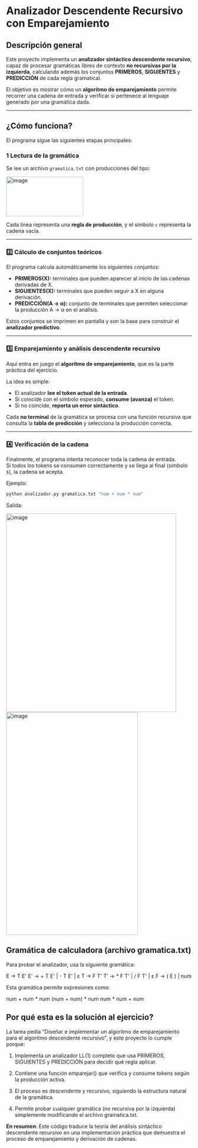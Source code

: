 #  Analizador Descendente Recursivo con Emparejamiento

##  Descripción general

Este proyecto implementa un **analizador sintáctico descendente recursivo**, capaz de procesar gramáticas libres de contexto **no recursivas por la izquierda**, calculando además los conjuntos **PRIMEROS**, **SIGUIENTES** y **PREDICCIÓN** de cada regla gramatical.

El objetivo es mostrar cómo un **algoritmo de emparejamiento** permite recorrer una cadena de entrada y verificar si pertenece al lenguaje generado por una gramática dada.

---

##  ¿Cómo funciona?

El programa sigue las siguientes etapas principales:

### 1️ Lectura de la gramática

Se lee un archivo `gramatica.txt` con producciones del tipo:


<img width="209" height="108" alt="image" src="https://github.com/user-attachments/assets/38e0d1c0-4759-43fb-8ec4-cf96e47d3b4e" />


Cada línea representa una **regla de producción**, y el símbolo `ε` representa la cadena vacía.

---

### 2️⃣ Cálculo de conjuntos teóricos

El programa calcula automáticamente los siguientes conjuntos:

- **PRIMEROS(X):** terminales que pueden aparecer al inicio de las cadenas derivadas de X.  
- **SIGUIENTES(X):** terminales que pueden seguir a X en alguna derivación.  
- **PREDICCIÓN(A → α):** conjunto de terminales que permiten seleccionar la producción A → α en el análisis.

Estos conjuntos se imprimen en pantalla y son la base para construir el **analizador predictivo**.

---

### 3️⃣ Emparejamiento y análisis descendente recursivo

Aquí entra en juego el **algoritmo de emparejamiento**, que es la parte práctica del ejercicio.

La idea es simple:
- El analizador **lee el token actual de la entrada**.
- Si coincide con el símbolo esperado, **consume (avanza)** el token.
- Si no coincide, **reporta un error sintáctico**.

Cada **no terminal** de la gramática se procesa con una función recursiva que consulta la **tabla de predicción** y selecciona la producción correcta.

---

### 4️⃣ Verificación de la cadena

Finalmente, el programa intenta reconocer toda la cadena de entrada.  
Si todos los tokens se consumen correctamente y se llega al final (símbolo `$`), la cadena se acepta.

Ejemplo:

```bash
python analizador.py gramatica.txt "num + num * num"
```
Salida:

<img width="461" height="539" alt="image" src="https://github.com/user-attachments/assets/54027230-816a-4870-9490-d4153596ce3c" />

<img width="357" height="605" alt="image" src="https://github.com/user-attachments/assets/98e2bcc9-867a-4972-8e7e-a0b014fea87c" />

## Gramática de calculadora (archivo gramatica.txt)

Para probar el analizador, usa la siguiente gramática:

E -> T E'
E' -> + T E' | - T E' | ε
T -> F T'
T' -> * F T' | / F T' | ε
F -> ( E ) | num

Esta gramática permite expresiones como:

num + num * num
(num + num) * num
num * num + num

## Por qué esta es la solución al ejercicio?

La tarea pedía “Diseñar e implementar un algoritmo de emparejamiento para el algoritmo descendente recursivo”, y este proyecto lo cumple porque:

1. Implementa un analizador LL(1) completo que usa PRIMEROS, SIGUIENTES y PREDICCIÓN para decidir qué regla aplicar.

2. Contiene una función emparejar() que verifica y consume tokens según la producción activa.

3. El proceso es descendente y recursivo, siguiendo la estructura natural de la gramática.

4. Permite probar cualquier gramática (no recursiva por la izquierda) simplemente modificando el archivo gramatica.txt.

**En resumen**:
Este código traduce la teoría del análisis sintáctico descendente recursivo en una implementación práctica que demuestra el proceso de emparejamiento y derivación de cadenas.


